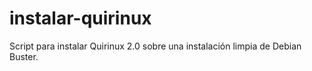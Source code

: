 # instalar-quirinux
Script para instalar Quirinux 2.0 sobre una instalación limpia de Debian Buster.
